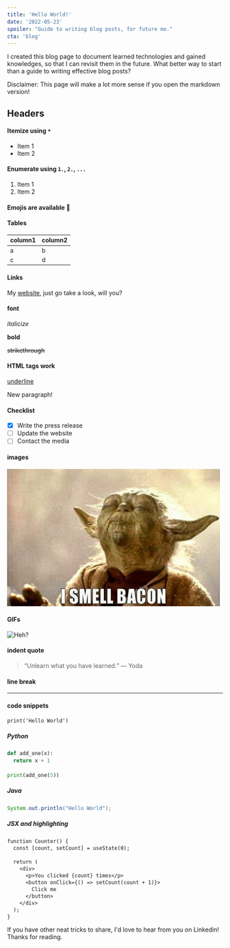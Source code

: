 ```yaml
---
title: 'Hello World!'
date: '2022-05-23'
spoiler: "Guide to writing blog posts, for future me."
cta: 'blog'
---
```


I created this blog page to document learned technologies and gained knowledges, so that I can revisit them in the future. What better way to start than a guide to writing effective blog posts?

Disclaimer: This page will make a lot more sense if you open the markdown version!

## Headers

#### Itemize using `*`
* Item 1
* Item 2

#### Enumerate using `1.`, `2.`, `...`
1. Item 1
2. Item 2

#### Emojis are available 🤔

#### Tables
|column1|column2|
|-|-|
|a|b|
|c|d|

#### Links
My [website](https://raythx.com), just go take a look, will you?

#### font
*italicize*

**bold**

~~strikethrough~~

#### HTML tags work

<u>underline</u> <p>New paragraph!</p>

#### Checklist

- [x] Write the press release
- [ ] Update the website
- [ ] Contact the media

#### images

![Yoda sniffing the air. Caption: “I smell bacon.”](./yoda.jpg)

#### GIFs

![Heh?](./deja_vu.gif)

#### indent quote

>“Unlearn what you have learned.” — Yoda

#### line break

---

#### code snippets
```
print('Hello World')
```

##### Python
```py
def add_one(x):
  return x + 1

print(add_one(5))
```
##### Java

```java
System.out.println("Hello World");
```

##### JSX and highlighting

```jsx{2,4,7-9}
function Counter() {
  const [count, setCount] = useState(0);

  return (
    <div>
      <p>You clicked {count} times</p>
      <button onClick={() => setCount(count + 1)}>
        Click me
      </button>
    </div>
  );
}
```

If you have other neat tricks to share, I'd love to hear from you on Linkedin! Thanks for reading.
